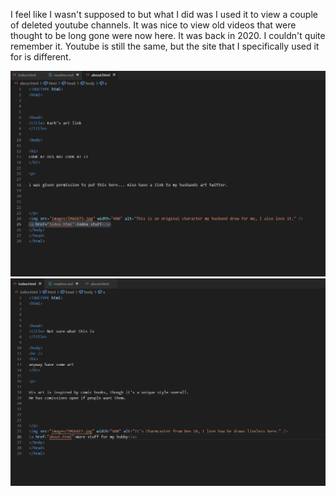 I feel like I wasn't supposed to but what I did was I used it to view a couple of deleted youtube channels. It was nice to view old videos that were thought to be long gone were now here. It was back in 2020. I couldn't quite remember it. Youtube is still the same, but the site that I specifically used it for is different. 

![screenshot](images/about.png)
![screenshot](images/index.png)
